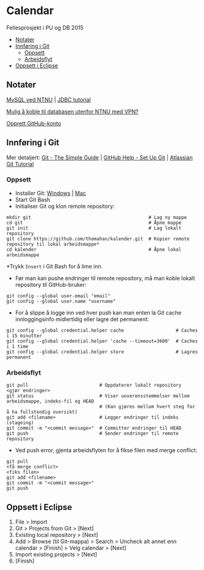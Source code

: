 # Calendar
Fellesprosjekt i PU og DB 2015

- [Notater](#notater)
- [Innføring i Git](#innføring-i-git)
  - [Oppsett](#oppsett)
  - [Arbeidsflyt](#arbeidsflyt)
- [Oppsett i Eclipse](#oppsett-i-eclipse)

## Notater
[MySQL ved NTNU](https://innsida.ntnu.no/wiki/-/wiki/Norsk/Bruke+MySQL+ved+NTNU) | 
[JDBC tutorial](http://docs.oracle.com/javase/tutorial/jdbc/overview/)

[Mulig å koble til databasen utenfor NTNU med VPN?](https://innsida.ntnu.no/wiki/-/wiki/Norsk/installere+VPN)

[Opprett GitHub-konto](https://github.com/join)

## Innføring i Git
Mer detaljert: [Git - The Simple Guide](http://rogerdudler.github.io/git-guide/) | 
[GitHub Help - Set Up Git](https://help.github.com/articles/set-up-git/) | 
[Atlassian Git Tutorial](https://www.atlassian.com/git/tutorials/comparing-workflows/centralized-workflow)

### Oppsett
- Installer Git: [Windows](http://msysgit.github.io/) | [Mac](https://code.google.com/p/git-osx-installer/downloads/list?can=3)
- Start Git Bash
- Initialiser Git og klon remote repository:
```
mkdir git                                           # Lag ny mappe
cd git                                              # Åpne mappe
git init                                            # Lag lokalt repository
git clone https://github.com/thomahan/kalender.git  # Kopier remote repository til lokal arbeidsmappe*
cd kalender                                         # Åpne lokal arbeidsmappe
```
*Trykk `Insert` i Git Bash for å lime inn.
- Før man kan pushe endringer til remote repository, må man koble lokalt repository til GitHub-bruker:
```
git config --global user.email "email"
git config --global user.name "username"
```
- For å slippe å logge inn ved hver push kan man enten la Git cache innloggingsinfo midlertidig eller lagre det permanent:
```
git config --global credential.helper cache                   # Caches i 15 minutter
git config --global credential.helper 'cache --timeout=3600'  # Caches i 1 time
git config --global credential.helper store                   # Lagres permanent
```

### Arbeidsflyt
```
git pull                          # Oppdaterer lokalt repository
<gjør endringer>
git status                        # Viser uoverensstemmelser mellom arbeidsmappe, indeks-fil og HEAD
                                  # (Kan gjøres mellom hvert steg for å ha fullstendig oversikt)
git add <filename>                # Legger endringer til indeks (stageing)
git commit -m "<commit message>"  # Committer endringer til HEAD
git push                          # Sender endringer til remote repository
```
- Ved push error, gjenta arbeidsflyten for å fikse filen med merge conflict:
```
git pull
<få merge conflict>
<fiks filen>
git add <filename>
git commit -m "<commit message>"
git push
```
## Oppsett i Eclipse
1. File > Import
2. Git > Projects from Git > [Next]
3. Existing local repository > [Next]
4. Add > Browse (til Git-mappa) > Search > Uncheck alt annet enn calendar > [Finish] > Velg calendar > [Next]
5. Import existing projects > [Next]
6. [Finish]
